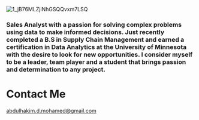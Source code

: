 
![1_jB76MLZjiNhGSQQvxm7LSQ](https://user-images.githubusercontent.com/83378141/119193317-7438e300-ba4f-11eb-8b73-2ddb4fc84af5.gif)

### Sales Analyst with a passion for solving complex problems using data to make informed decisions. Just recently completed a B.S in Supply Chain Management and earned a certification in Data Analytics at the University of Minnesota with the desire to look for new opportunities. I consider myself to be a leader, team player and a student that brings passion and determination to any project. 



# Contact Me
abdulhakim.d.mohamed@gmail.com




